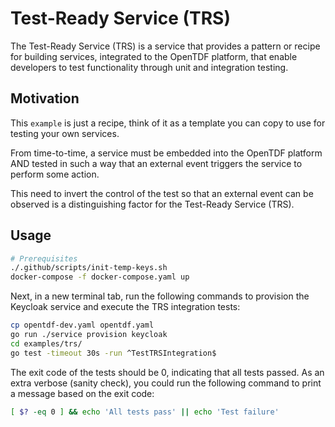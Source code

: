 # Test-Ready Service (TRS)

The Test-Ready Service (TRS) is a service that provides a pattern or recipe for building
services, integrated to the OpenTDF platform, that enable developers to test functionality 
through unit and integration testing. 

## Motivation

This `example` is just a recipe, think of it as a template you can copy to use for 
testing your own services.

From time-to-time, a service must be embedded into the OpenTDF platform AND tested in such
a way that an external event triggers the service to perform some action.

This need to invert the control of the test so that an external event can be observed
is a distinguishing factor for the Test-Ready Service (TRS). 

## Usage

```bash
# Prerequisites
./.github/scripts/init-temp-keys.sh
docker-compose -f docker-compose.yaml up
```

Next, in a new terminal tab, run the following commands to provision 
the Keycloak service and execute the TRS integration tests:

```bash
cp opentdf-dev.yaml opentdf.yaml
go run ./service provision keycloak
cd examples/trs/
go test -timeout 30s -run ^TestTRSIntegration$
```

The exit code of the tests should be 0, indicating that all tests passed. As an extra 
verbose (sanity check), you could run the following command to print a message based on the exit code:

```bash
[ $? -eq 0 ] && echo 'All tests pass' || echo 'Test failure'
```